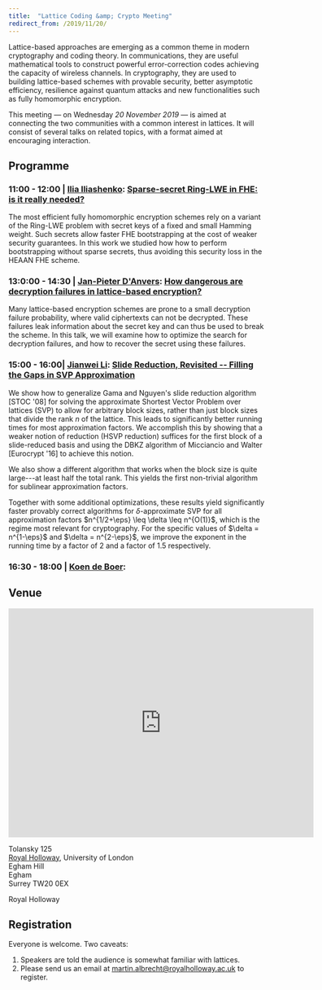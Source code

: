 ```yaml
---
title:  "Lattice Coding &amp; Crypto Meeting"
redirect_from: /2019/11/20/
---
```


Lattice-based approaches are emerging as a common theme in modern cryptography and coding theory. In communications, they are useful mathematical tools to construct powerful error-correction codes achieving the capacity of wireless channels. In cryptography, they are used to building lattice-based schemes with provable security, better asymptotic efficiency, resilience against quantum attacks and new functionalities such as fully homomorphic encryption.

This meeting — on Wednesday *20 November 2019* — is aimed at connecting the two communities with a common interest in lattices. It will consist of several talks on related topics, with a format aimed at encouraging interaction.

## Programme ##

### <span> 11:00 - 12:00 | [Ilia Iliashenko](https://www.esat.kuleuven.be/cosic/people/ilia-iliashenko/)</span>: [Sparse-secret Ring-LWE in FHE: is it really needed?]() ###

The most efficient fully homomorphic encryption schemes rely on a variant of the Ring-LWE problem with secret keys of a fixed and small Hamming weight. Such secrets allow faster FHE bootstrapping at the cost of weaker security guarantees. In this work we studied how how to perform bootstrapping without sparse secrets, thus avoiding this security loss in the HEAAN FHE scheme.

### <span> 13:0:00 - 14:30 | [Jan-Pieter D'Anvers](https://www.esat.kuleuven.be/cosic/people/jan-pieter-danvers/)</span>: [How dangerous are decryption failures in lattice-based encryption?]() ###

Many lattice-based encryption schemes are prone to a small decryption failure probability, where valid ciphertexts can not be decrypted. These failures leak information about the secret key and can thus be used to break the scheme. In this talk, we will examine how to optimize the search for decryption failures, and how to recover the secret using these failures.

### <span> 15:00 - 16:00| [Jianwei Li]()</span>: [Slide Reduction, Revisited -- Filling the Gaps in SVP Approximation]() ###

We show how to generalize Gama and Nguyen's slide reduction algorithm [STOC '08] for solving the approximate Shortest Vector Problem over lattices (SVP) to allow for arbitrary block sizes, rather than just block sizes that divide the rank $n$ of the lattice. This leads to significantly better running times for most approximation factors. We accomplish this by showing that a weaker notion of reduction (HSVP reduction) suffices for the first block of a slide-reduced basis and using the DBKZ algorithm of Micciancio and Walter [Eurocrypt '16] to achieve this notion.
    
We also show a different algorithm that works when the block size is quite large---at least half the total rank. This yields the first non-trivial algorithm for sublinear approximation factors. 
    
Together with some additional optimizations, these results yield significantly faster provably correct algorithms for $\delta$-approximate SVP for all approximation factors $n^{1/2+\eps} \leq \delta \leq n^{O(1)}$, which is the regime most relevant for cryptography. For the specific values of $\delta = n^{1-\eps}$ and $\delta = n^{2-\eps}$, we improve the exponent in the running  time by a factor of $2$ and a factor of $1.5$ respectively.

### <span> 16:30 - 18:00 | [Koen de Boer](https://www.cwi.nl/people/koen-de-boer)</span>: []() ###

## Venue ##

<iframe src="https://www.google.com/maps/embed?pb=!1m18!1m12!1m3!1d1759.1081035542509!2d-0.5649690130036801!3d51.425935537279926!2m3!1f0!2f0!3f0!3m2!1i1024!2i768!4f13.1!3m3!1m2!1s0x0%3A0xa284ace5bf4462fc!2sDepartment%20of%20Physics!5e0!3m2!1sen!2suk!4v1568123841951!5m2!1sen!2suk" width="600" height="450" frameborder="0" style="border:0;" allowfullscreen=""></iframe>

Tolansky 125  
[Royal Holloway](https://www.royalholloway.ac.uk/home.aspx), University of London  
Egham Hill  
Egham  
Surrey TW20 0EX

Royal Holloway

## Registration ##

Everyone is welcome. Two caveats:

1. Speakers are told the audience is somewhat familiar with lattices.
2. Please send us an email at <martin.albrecht@royalholloway.ac.uk> to register.

